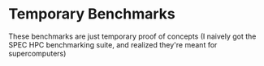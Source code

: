 # Temporary Benchmarks

These benchmarks are just temporary proof of concepts
(I naively got the SPEC HPC benchmarking suite, and realized they're meant for supercomputers)